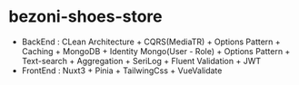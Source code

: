 # bezoni-shoes-store
* BackEnd : CLean Architecture + CQRS(MediaTR) + Options Pattern + Caching + MongoDB + Identity Mongo(User - Role) + Options Pattern + Text-search + Aggregation + SeriLog + Fluent Validation + JWT
* FrontEnd : Nuxt3 + Pinia + TailwingCss + VueValidate
